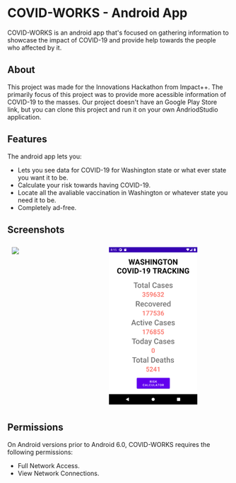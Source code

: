 # COVID-WORKS - Android App 

COVID-WORKS is an android app that's focused on gathering information to showcase the impact of COVID-19 and provide help towards the people who affected by it. 
## About

This project was made for the Innovations Hackathon from Impact++. The primarily focus of this project was to provide more acessible information of COVID-19 to the masses. Our project doesn't have an Google Play Store link, but you can clone this project and run it on your own AndriodStudio application. 

## Features

The android app lets you:
- Lets you see data for COVID-19 for Washington state or what ever state you want it to be.
- Calculate your risk towards having COVID-19.
- Locate all the avaliable vaccination in Washington or whatever state you need it to be. 
- Completely ad-free.

## Screenshots

[<img src="/readme/Wallabag%20Reading%20List.png" align="left"
width="200"
    hspace="10" vspace="10">](/readme/Wallabag%20Reading%20List.png)
[<img src="/readme/ss1.png" align="center"
width="200"
    hspace="10" vspace="10">](/readme/ss2.png)

## Permissions

On Android versions prior to Android 6.0, COVID-WORKS requires the following permissions:
- Full Network Access.
- View Network Connections.
